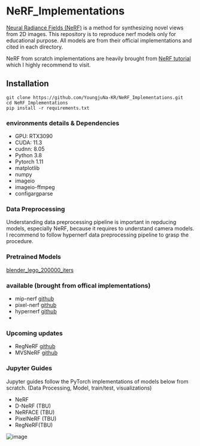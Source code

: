 # NeRF_Implementations

[Neural Radiance Fields (NeRF)](https://www.matthewtancik.com/nerf) is a method for synthesizing novel views from 2D images.
This repository is to reproduce nerf models only for educational purpose.
All models are from their official implementations and cited in each directory.

NeRF from scratch implementations are heavily brought from [NeRF tutorial](https://towardsdatascience.com/its-nerf-from-nothing-build-a-vanilla-nerf-with-pytorch-7846e4c45666) which I highly recommend to visit.

## Installation
```
git clone https://github.com/YoungjuNa-KR/NeRF_Implementations.git
cd NeRF_Implementations
pip install -r requirements.txt
```

### environments details & Dependencies
- GPU: RTX3090
- CUDA: 11.3
- cudnn: 8.05
- Python 3.8
- Pytorch 1.11
- matplotlib
- numpy
- imageio
- imageio-ffmpeg
- configargparse

### Data Preprocessing
Understanding data preprocessing pipeline is important in repducing models, especially NeRF, because it requires to understand camera models.
I recommend to follow hypernerf data preprocessing pipeline to grasp the procedure.

### Pretrained Models
[blender_lego_200000_iters](https://drive.google.com/file/d/1XhhzBb1bZOlRmFNtF93419jQPRfsFq-F/view?usp=sharing)

### available (brought from offical implementations)
- mip-nerf [github](https://github.com/google/mipnerf.git)
- pixel-nerf [github](https://github.com/sxyu/pixel-nerf.git)
- hypernerf [github](https://github.com/google/hypernerf.git)
- 
### Upcoming updates
- RegNeRF [github](https://github.com/google-research/google-research/tree/master/regnerf)
- MVSNeRF [github](https://github.com/apchenstu/mvsnerf)

### Jupyter Guides
Jupyter guides follow the PyTorch implementations of models below from scratch.
(Data Processing, Model, train/test, visualizations)
- NeRF
- D-NeRF (TBU)
- NeRFACE (TBU)
- PixelNeRF (TBU)
- RegNeRF(TBU)

![image](https://user-images.githubusercontent.com/45136186/195795464-dc809f8d-bf7f-40a5-b108-b847364e4be5.png)
